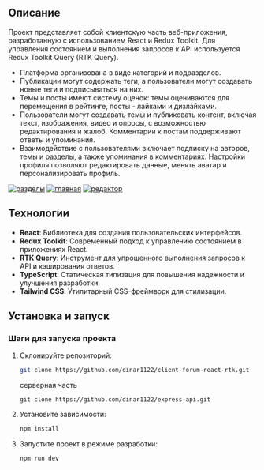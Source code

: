## Описание

Проект представляет собой клиентскую часть веб-приложения, разработанную с использованием React и Redux Toolkit.
Для управления состоянием и выполнения запросов к API используется Redux Toolkit Query (RTK Query).

- Платформа организована в виде категорий и подразделов. 
- Публикации могут содержать теги, а пользователи могут создавать новые теги и подписываться на них. 
- Темы и посты имеют систему оценок: темы оцениваются для перемещения в рейтинге, посты - лайками и дизлайками. 
- Пользователи могут создавать темы и публиковать контент, включая текст, изображения, видео и опросы, с возможностью редактирования и жалоб. Комментарии к постам поддерживают ответы и упоминания. 
- Взаимодействие с пользователями включает подписку на авторов, темы и разделы, а также упоминания в комментариях. Настройки профиля позволяют редактировать данные, менять аватар и персонализировать профиль.

[![разделы](https://i.ibb.co/Xy68dwd/Screenshot-1.png)](https://ibb.co/Xy68dwd)
[![главная](https://i.ibb.co/T0b82w0/Screenshot-2.png)](https://ibb.co/T0b82w0)
[![редактор](https://i.ibb.co/TTQP8Dq/Screenshot-3.png)](https://ibb.co/TTQP8Dq)


## Технологии

- **React**: Библиотека для создания пользовательских интерфейсов.
- **Redux Toolkit**: Современный подход к управлению состоянием в приложениях React.
- **RTK Query**: Инструмент для упрощенного выполнения запросов к API и кэширования ответов.
- **TypeScript**: Статическая типизация для повышения надежности и улучшения разработки.
- **Tailwind CSS**: Утилитарный CSS-фреймворк для стилизации.

## Установка и запуск

### Шаги для запуска проекта

1. Склонируйте репозиторий:

   ```bash
   git clone https://github.com/dinar1122/client-forum-react-rtk.git
   ```

   серверная часть

   ```
   git clone https://github.com/dinar1122/express-api.git
   ```

2. Установите зависимости:

   ```bash
   npm install
   ```

3. Запустите проект в режиме разработки:

   ```bash
   npm run dev
   ```

